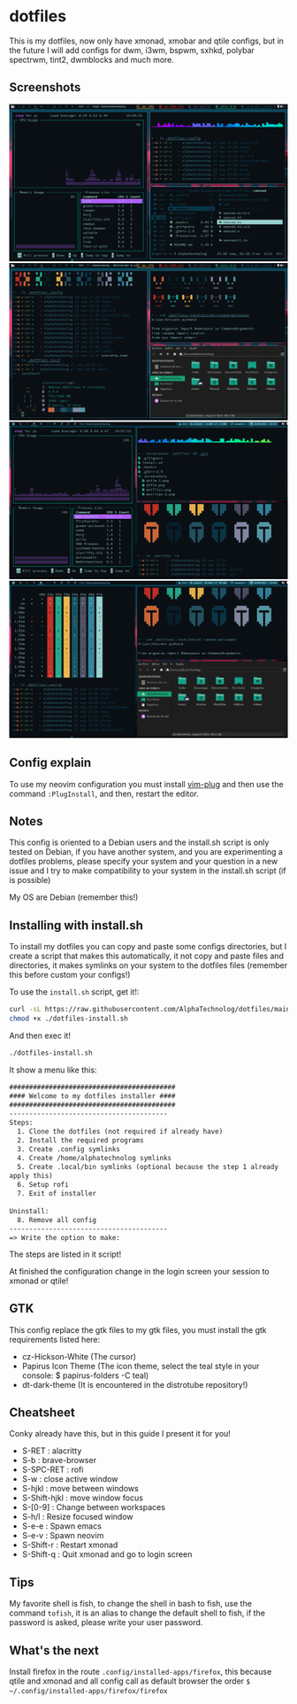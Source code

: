# dotfiles

This is my dotfiles, now only have xmonad, xmobar and qtile configs, but in
the future I will add configs for dwm, i3wm, bspwm, sxhkd, polybar
spectrwm, tint2, dwmblocks and much more.

## Screenshots

![xmonad](./screenshots/xmonad.png)
<br>
![xmonad-2](./screenshots/xmonad-2.png)
<br>
![qtile](./screenshots/qtile.png)
<br>
![qtile-2](./screenshots/qtile-2.png)

## Config explain

To use my neovim configuration you must install [vim-plug](https://github.com/junegunn/vim-plug)
and then use the command `:PlugInstall`, and then, restart the editor.

## Notes

This config is oriented to a Debian users and the install.sh script is only
tested on Debian, if you have another system, and you are experimenting a
dotfiles problems, please specify your system and your question in a new issue
and I try to make compatibility to your system in the install.sh script (if is possible)

My OS are Debian (remember this!)

## Installing with install.sh

To install my dotfiles you can copy and paste some configs directories, but I
create a script that makes this automatically, it not copy and paste files and
directories, it makes symlinks on your system to the dotfiles files (remember this before custom your configs!)

To use the `install.sh` script, get it!:

```sh
curl -sL https://raw.githubusercontent.com/AlphaTechnolog/dotfiles/main/install.sh -o dotfiles-install.sh
chmod +x ./dotfiles-install.sh
```

And then exec it!

```sh
./dotfiles-install.sh
```

It show a menu like this:

```
##########################################
#### Welcome to my dotfiles installer ####
##########################################
----------------------------------------
Steps:
  1. Clone the dotfiles (not required if already have)
  2. Install the required programs
  3. Create .config symlinks
  4. Create /home/alphatechnolog symlinks
  5. Create .local/bin symlinks (optional because the step 1 already apply this)
  6. Setup rofi
  7. Exit of installer

Uninstall:
  8. Remove all config
----------------------------------------
=> Write the option to make:
```

The steps are listed in it script!

At finished the configuration change in the login screen your session to xmonad or qtile!

## GTK

This config replace the gtk files to my gtk files, you must install the gtk
requirements listed here:

- cz-Hickson-White (The cursor)
- Papirus Icon Theme (The icon theme, select the teal style in your console: $ papirus-folders -C teal)
- dt-dark-theme (It is encountered in the distrotube repository!)

## Cheatsheet

Conky already have this, but in this guide I present it for you!

- S-RET : alacritty
- S-b : brave-browser
- S-SPC-RET : rofi
- S-w : close active window
- S-hjkl : move between windows
- S-Shift-hjkl : move window focus
- S-[0-9] : Change between workspaces
- S-h/l : Resize focused window
- S-e-e : Spawn emacs
- S-e-v : Spawn neovim
- S-Shift-r : Restart xmonad
- S-Shift-q : Quit xmonad and go to login screen

## Tips

My favorite shell is fish, to change the shell in bash to fish, use the command
`tofish`, it is an alias to change the default shell to fish, if the password
is asked, please write your user password.

## What's the next

Install firefox in the route `.config/installed-apps/firefox`, this because qtile and xmonad and all config call as default browser the order `$ ~/.config/installed-apps/firefox/firefox`
